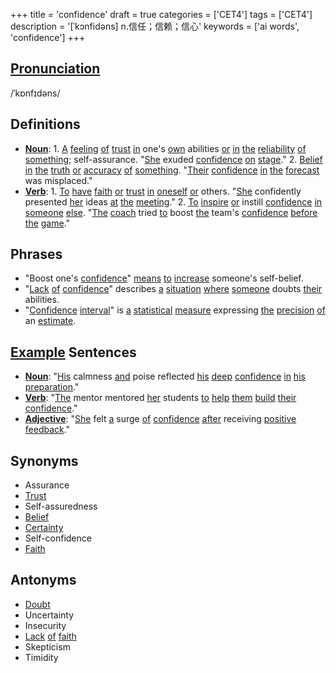 +++
title = 'confidence'
draft = true
categories = ['CET4']
tags = ['CET4']
description = '[ˈkɔnfidəns] n.信任；信赖；信心'
keywords = ['ai words', 'confidence']
+++

## [Pronunciation](/en/post/pronunciation/)
/ˈkɒnfɪdəns/

## Definitions
- **[Noun](/en/post/noun/)**: 1. [A](/en/post/a/) [feeling](/en/post/feeling/) [of](/en/post/of/) [trust](/en/post/trust/) [in](/en/post/in/) one's [own](/en/post/own/) abilities [or](/en/post/or/) [in](/en/post/in/) [the](/en/post/the/) [reliability](/en/post/reliability/) [of](/en/post/of/) [something](/en/post/something/); self-assurance. "[She](/en/post/she/) exuded [confidence](/en/post/confidence/) [on](/en/post/on/) [stage](/en/post/stage/)." 2. [Belief](/en/post/belief/) [in](/en/post/in/) [the](/en/post/the/) [truth](/en/post/truth/) [or](/en/post/or/) [accuracy](/en/post/accuracy/) [of](/en/post/of/) [something](/en/post/something/). "[Their](/en/post/their/) [confidence](/en/post/confidence/) [in](/en/post/in/) [the](/en/post/the/) [forecast](/en/post/forecast/) was misplaced."
- **[Verb](/en/post/verb/)**: 1. [To](/en/post/to/) [have](/en/post/have/) [faith](/en/post/faith/) [or](/en/post/or/) [trust](/en/post/trust/) [in](/en/post/in/) [oneself](/en/post/oneself/) [or](/en/post/or/) others. "[She](/en/post/she/) confidently presented [her](/en/post/her/) ideas [at](/en/post/at/) [the](/en/post/the/) [meeting](/en/post/meeting/)." 2. [To](/en/post/to/) [inspire](/en/post/inspire/) [or](/en/post/or/) instill [confidence](/en/post/confidence/) [in](/en/post/in/) [someone](/en/post/someone/) [else](/en/post/else/). "[The](/en/post/the/) [coach](/en/post/coach/) tried [to](/en/post/to/) boost [the](/en/post/the/) team's [confidence](/en/post/confidence/) [before](/en/post/before/) [the](/en/post/the/) [game](/en/post/game/)."

## Phrases
- "Boost one's [confidence](/en/post/confidence/)" [means](/en/post/means/) [to](/en/post/to/) [increase](/en/post/increase/) someone's self-belief.
- "[Lack](/en/post/lack/) [of](/en/post/of/) [confidence](/en/post/confidence/)" describes [a](/en/post/a/) [situation](/en/post/situation/) [where](/en/post/where/) [someone](/en/post/someone/) doubts [their](/en/post/their/) abilities.
- "[Confidence](/en/post/confidence/) [interval](/en/post/interval/)" is [a](/en/post/a/) [statistical](/en/post/statistical/) [measure](/en/post/measure/) expressing [the](/en/post/the/) [precision](/en/post/precision/) [of](/en/post/of/) an [estimate](/en/post/estimate/).

## [Example](/en/post/example/) Sentences
- **[Noun](/en/post/noun/)**: "[His](/en/post/his/) calmness [and](/en/post/and/) poise reflected [his](/en/post/his/) [deep](/en/post/deep/) [confidence](/en/post/confidence/) [in](/en/post/in/) [his](/en/post/his/) [preparation](/en/post/preparation/)."
- **[Verb](/en/post/verb/)**: "[The](/en/post/the/) mentor mentored [her](/en/post/her/) students [to](/en/post/to/) [help](/en/post/help/) [them](/en/post/them/) [build](/en/post/build/) [their](/en/post/their/) [confidence](/en/post/confidence/)."
- **[Adjective](/en/post/adjective/)**: "[She](/en/post/she/) felt [a](/en/post/a/) surge [of](/en/post/of/) [confidence](/en/post/confidence/) [after](/en/post/after/) receiving [positive](/en/post/positive/) [feedback](/en/post/feedback/)."

## Synonyms
- Assurance
- [Trust](/en/post/trust/)
- Self-assuredness
- [Belief](/en/post/belief/)
- [Certainty](/en/post/certainty/)
- Self-confidence
- [Faith](/en/post/faith/)

## Antonyms
- [Doubt](/en/post/doubt/)
- Uncertainty
- Insecurity
- [Lack](/en/post/lack/) [of](/en/post/of/) [faith](/en/post/faith/)
- Skepticism
- Timidity
